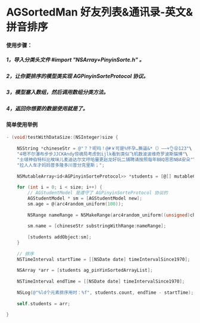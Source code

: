 # AGSortedMan 好友列表&通讯录-英文&拼音排序

#### 使用步骤：
##### 1，导入分类头文件 #import "NSArray+PinyinSorte.h" 。
##### 2，让你要排序的模型类实现 AGPinyinSorteProtocol 协议。
##### 3，模型塞入数组，然后调用数组分类方法。
##### 4，返回你想要的数据使用就是了。

#### 简单使用举例

```objective-c
- (void)testWithDataSize:(NSInteger)size {
    
    NSString *chineseStr = @"？？呢吗！@#￥可是%怀孕…撕逼&*（）——+👌😝123"\
    "4嗯不尔瀑布步步JJCKAndy惊魂局考虑到ijlk看到类似飞机数波波维奇罗波斯猫博"\
    "士啵神伯特科比唉味儿麦迪达尔文哼哈量更赵龙好玩二铺聘请按照每年BBQ思思NBA安朵"\
    "拉人人车才妈妈普多隆多川普分克里斯；";
    
    NSMutableArray<id<AGPinyinSorteProtocol>> *students = [@[] mutableCopy];
    
    for (int i = 0; i < size; i++) {
        // AGStudentModel 是遵守了 AGPinyinSorteProtocol 协议的
        AGStudentModel * sm = [AGStudentModel new];
        sm.age = @(arc4random_uniform(100));
        
        NSRange nameRange = NSMakeRange(arc4random_uniform((unsigned)chineseStr.length - 3), 4);
        
        sm.name = [chineseStr substringWithRange:nameRange];
        
        [students addObject:sm];
    }
    
    // 排序
    NSTimeInterval startTime = [[NSDate date] timeIntervalSince1970];
    
    NSArray *arr = [students ag_pinYinSortedArrayList];
    
    NSTimeInterval endTime = [[NSDate date] timeIntervalSince1970];
    
    NSLog(@"%ld个元素排序用时：%f", students.count, endTime - startTime);
    
    self.students = arr;
    
}

```
